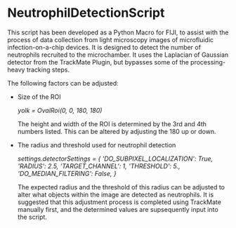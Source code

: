 # NeutrophilDetectionScript

This script has been developed as a Python Macro for FIJI, to assist with the process of data collection from light microscopy images of microfluidic infection-on-a-chip devices. 
It is designed to detect the number of neutrophils recruited to the microchamber. It uses the Laplacian of Gaussian detector from the TrackMate Plugin, but bypasses some of the processing-heavy tracking steps.

The following factors can be adjusted:
- Size of the ROI
  
  *yolk = OvalRoi(0, 0, 180, 180)*
  
  The height and width of the ROI is determined by the 3rd and 4th numbers listed. This can be altered by adjusting the 180 up or down. 
- The radius and threshold used for neutrophil detection
  
  *settings.detectorSettings = {
        'DO_SUBPIXEL_LOCALIZATION': True,
        'RADIUS': 2.5,
        'TARGET_CHANNEL': 1,
        'THRESHOLD': 5.,
        'DO_MEDIAN_FILTERING': False,
    }*
  
  The expected radius and the threshold of this radius can be adjusted to alter what objects within the image are detected as neutrophils. It is suggested that this adjustment process is completed using TrackMate manually first, and the determined values are supsequently input into the script.
